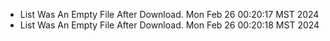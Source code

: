 *  List Was An Empty File After Download. Mon Feb 26 00:20:17 MST 2024
*  List Was An Empty File After Download. Mon Feb 26 00:20:18 MST 2024
